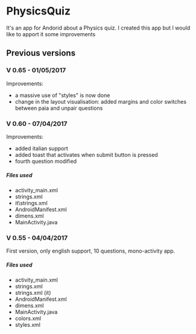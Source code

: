 # PhysicsQuiz
It's an app for Andorid about a Physics quiz. I created this app but I would like to apport it some improvements

## Previous versions

### V 0.65 - 01/05/2017
Improvements:
- a massive use of "styles" is now done
- change in the layout visualisation: added margins and color switches between paia and unpair questions

### V 0.60 - 07/04/2017
Improvements:
- added italian support
- added toast that activates when submit button is pressed
- fourth question modified

##### Files used
- activity_main.xml
- strings.xml
- it\strings.xml
- AndroidManifest.xml
- dimens.xml
- MainActivity.java


### V 0.55 - 04/04/2017
First version, only english support, 10 questions, mono-activity app.

##### Files used
- activity_main.xml
- strings.xml
- strings.xml (it)
- AndroidManifest.xml
- dimens.xml
- MainActivity.java
- colors.xml
- styles.xml
